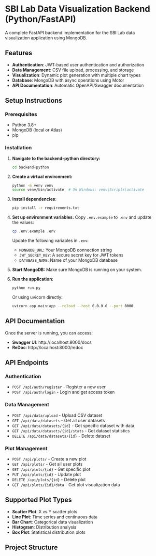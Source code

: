 # SBI Lab Data Visualization Backend (Python/FastAPI)

A complete FastAPI backend implementation for the SBI Lab data visualization application using MongoDB.

## Features

- **Authentication**: JWT-based user authentication and authorization
- **Data Management**: CSV file upload, processing, and storage
- **Visualization**: Dynamic plot generation with multiple chart types
- **Database**: MongoDB with async operations using Motor
- **API Documentation**: Automatic OpenAPI/Swagger documentation

## Setup Instructions

### Prerequisites

- Python 3.8+
- MongoDB (local or Atlas)
- pip

### Installation

1. **Navigate to the backend-python directory:**
   ```bash
   cd backend-python
   ```

2. **Create a virtual environment:**
   ```bash
   python -m venv venv
   source venv/bin/activate  # On Windows: venv\Scripts\activate
   ```

3. **Install dependencies:**
   ```bash
   pip install -r requirements.txt
   ```

4. **Set up environment variables:**
   Copy `.env.example` to `.env` and update the values:
   ```bash
   cp .env.example .env
   ```
   
   Update the following variables in `.env`:
   - `MONGODB_URL`: Your MongoDB connection string
   - `JWT_SECRET_KEY`: A secure secret key for JWT tokens
   - `DATABASE_NAME`: Name of your MongoDB database

5. **Start MongoDB:**
   Make sure MongoDB is running on your system.

6. **Run the application:**
   ```bash
   python run.py
   ```

   Or using uvicorn directly:
   ```bash
   uvicorn app.main:app --reload --host 0.0.0.0 --port 8000
   ```

## API Documentation

Once the server is running, you can access:

- **Swagger UI**: http://localhost:8000/docs
- **ReDoc**: http://localhost:8000/redoc

## API Endpoints

### Authentication
- `POST /api/auth/register` - Register a new user
- `POST /api/auth/login` - Login and get access token

### Data Management
- `POST /api/data/upload` - Upload CSV dataset
- `GET /api/data/datasets` - Get all user datasets
- `GET /api/data/datasets/{id}` - Get specific dataset with data
- `GET /api/data/datasets/{id}/stats` - Get dataset statistics
- `DELETE /api/data/datasets/{id}` - Delete dataset

### Plot Management
- `POST /api/plots/` - Create a new plot
- `GET /api/plots/` - Get all user plots
- `GET /api/plots/{id}` - Get specific plot
- `PUT /api/plots/{id}` - Update plot
- `DELETE /api/plots/{id}` - Delete plot
- `GET /api/plots/{id}/data` - Get plot visualization data

## Supported Plot Types

- **Scatter Plot**: X vs Y scatter plots
- **Line Plot**: Time series and continuous data
- **Bar Chart**: Categorical data visualization
- **Histogram**: Distribution analysis
- **Box Plot**: Statistical distribution plots

## Project Structure

